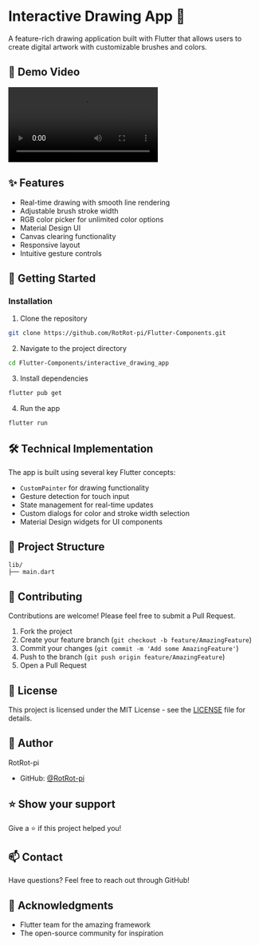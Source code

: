 # Interactive Drawing App 🎨

A feature-rich drawing application built with Flutter that allows users to create digital artwork with customizable brushes and colors.


## 🎥 Demo Video

![App Demo](assets/demo.mp4)

## ✨ Features

- Real-time drawing with smooth line rendering
- Adjustable brush stroke width
- RGB color picker for unlimited color options
- Material Design UI
- Canvas clearing functionality
- Responsive layout
- Intuitive gesture controls


## 🚀 Getting Started

### Installation

1. Clone the repository
```bash
git clone https://github.com/RotRot-pi/Flutter-Components.git
```

2. Navigate to the project directory
```bash
cd Flutter-Components/interactive_drawing_app
```

3. Install dependencies
```bash
flutter pub get
```

4. Run the app
```bash
flutter run
```

## 🛠️ Technical Implementation

The app is built using several key Flutter concepts:

- `CustomPainter` for drawing functionality
- Gesture detection for touch input
- State management for real-time updates
- Custom dialogs for color and stroke width selection
- Material Design widgets for UI components

## 📂 Project Structure

```
lib/
├── main.dart
```

## 🤝 Contributing

Contributions are welcome! Please feel free to submit a Pull Request.

1. Fork the project
2. Create your feature branch (`git checkout -b feature/AmazingFeature`)
3. Commit your changes (`git commit -m 'Add some AmazingFeature'`)
4. Push to the branch (`git push origin feature/AmazingFeature`)
5. Open a Pull Request

## 📝 License

This project is licensed under the MIT License - see the [LICENSE](LICENSE) file for details.

## 👤 Author

RotRot-pi
- GitHub: [@RotRot-pi](https://github.com/RotRot-pi)

## ⭐ Show your support

Give a ⭐️ if this project helped you!

## 📫 Contact

Have questions? Feel free to reach out through GitHub!

## 🙏 Acknowledgments

- Flutter team for the amazing framework
- The open-source community for inspiration